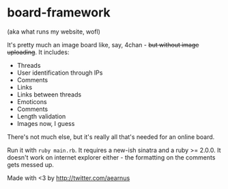 board-framework
======
(aka what runs my website, wofl)

It's pretty much an image board like, say, 4chan - ~~but without image uploading~~. It includes:

* Threads
* User identification through IPs
* Comments
* Links
* Links between threads
* Emoticons
* Comments
* Length validation
* Images now, I guess

There's not much else, but it's really all that's needed for an online board. 

Run it with `ruby main.rb`. It requires a new-ish sinatra and a ruby >= 2.0.0. It doesn't work on internet explorer either - the formatting on the comments gets messed up.

Made with <3 by http://twitter.com/aearnus